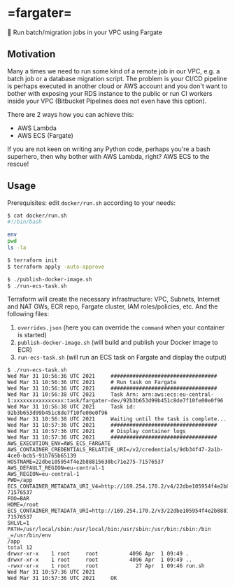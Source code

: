 # =fargater=
🚀 Run batch/migration jobs in your VPC using Fargate

## Motivation
Many a times we need to run some kind of a remote job in our VPC, e.g. a batch job or a database migration script. 
The problem is your CI/CD pipeline is perhaps executed in another cloud or AWS account and you don't want to bother with exposing your RDS instance to the public or run CI workers inside your VPC (Bitbucket Pipelines does not even have this option).

There are 2 ways how you can achieve this:
* AWS Lambda
* AWS ECS (Fargate)

If you are not keen on writing any Python code, perhaps you're a bash superhero, then why bother with AWS Lambda, right? AWS ECS to the rescue!

## Usage
Prerequisites: edit ``docker/run.sh`` according to your needs:
```bash
$ cat docker/run.sh
#!/bin/bash

env
pwd
ls -la
```

```bash
$ terraform init
$ terraform apply -auto-approve

$ ./publish-docker-image.sh
$ ./run-ecs-task.sh
```

Terraform will create the necessary infrastructure: VPC, Subnets, Internet and NAT GWs, ECR repo, Fargate cluster, IAM roles/policies, etc. And the following files:
1. ``overrides.json`` (here you can override the ``command`` when your container is started)
1. ``publish-docker-image.sh`` (will build and publish your Docker image to ECR)
3. ``run-ecs-task.sh`` (will run an ECS task on Fargate and display the output)

```
$ ./run-ecs-task.sh
Wed Mar 31 10:56:36 UTC 2021 	 ##################################
Wed Mar 31 10:56:36 UTC 2021 	 # Run task on Fargate
Wed Mar 31 10:56:36 UTC 2021 	 ##################################
Wed Mar 31 10:56:38 UTC 2021 	 Task Arn: arn:aws:ecs:eu-central-1:xxxxxxxxxxxxxxxx:task/fargater-dev/92b3b653d99b451c8de7f10fe00e0f96
Wed Mar 31 10:56:38 UTC 2021 	 Task id: 92b3b653d99b451c8de7f10fe00e0f96
Wed Mar 31 10:56:38 UTC 2021 	 Waiting until the task is complete...
Wed Mar 31 10:57:36 UTC 2021 	 ##################################
Wed Mar 31 10:57:36 UTC 2021 	 # Display container logs
Wed Mar 31 10:57:36 UTC 2021 	 ##################################
AWS_EXECUTION_ENV=AWS_ECS_FARGATE
AWS_CONTAINER_CREDENTIALS_RELATIVE_URI=/v2/credentials/9db34f47-2a1b-4ce0-bcb5-91b765b65139
HOSTNAME=22dbe105954f4e2b88815630bc71e275-71576537
AWS_DEFAULT_REGION=eu-central-1
AWS_REGION=eu-central-1
PWD=/app
ECS_CONTAINER_METADATA_URI_V4=http://169.254.170.2/v4/22dbe105954f4e2b88815630bc71e275-71576537
FOO=BAR
HOME=/root
ECS_CONTAINER_METADATA_URI=http://169.254.170.2/v3/22dbe105954f4e2b88815630bc71e275-71576537
SHLVL=1
PATH=/usr/local/sbin:/usr/local/bin:/usr/sbin:/usr/bin:/sbin:/bin
_=/usr/bin/env
/app
total 12
drwxr-xr-x    1 root     root          4096 Apr  1 09:49 .
drwxr-xr-x    1 root     root          4096 Apr  1 09:49 ..
-rwxr-xr-x    1 root     root            27 Apr  1 09:46 run.sh
Wed Mar 31 10:57:36 UTC 2021
Wed Mar 31 10:57:36 UTC 2021 	 OK
```
